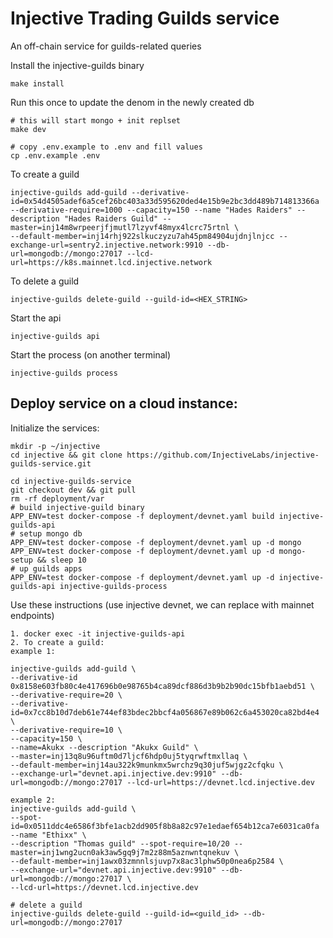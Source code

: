# Injective Trading Guilds service

An off-chain service for guilds-related queries

Install the injective-guilds binary

```
make install
```

Run this once to update the denom in the newly created db

```
# this will start mongo + init replset
make dev

# copy .env.example to .env and fill values
cp .env.example .env
```

To create a guild

```
injective-guilds add-guild --derivative-id=0x54d4505adef6a5cef26bc403a33d595620ded4e15b9e2bc3dd489b714813366a --derivative-require=1000 --capacity=150 --name "Hades Raiders" --description "Hades Raiders Guild" --master=inj14m8wrpeerjfjmutl7lzyvf48myx4lcrc75rtnl \
--default-member=inj14rhj922slkuczyzu7ah45pm84904ujdnjlnjcc --exchange-url=sentry2.injective.network:9910 --db-url=mongodb://mongo:27017 --lcd-url=https://k8s.mainnet.lcd.injective.network
```

To delete a guild

```
injective-guilds delete-guild --guild-id=<HEX_STRING>
```

Start the api

```
injective-guilds api
```

Start the process (on another terminal)

```
injective-guilds process
```

## Deploy service on a cloud instance:

Initialize the services:
```
mkdir -p ~/injective
cd injective && git clone https://github.com/InjectiveLabs/injective-guilds-service.git

cd injective-guilds-service
git checkout dev && git pull
rm -rf deployment/var
# build injective-guild binary
APP_ENV=test docker-compose -f deployment/devnet.yaml build injective-guilds-api
# setup mongo db
APP_ENV=test docker-compose -f deployment/devnet.yaml up -d mongo
APP_ENV=test docker-compose -f deployment/devnet.yaml up -d mongo-setup && sleep 10
# up guilds apps
APP_ENV=test docker-compose -f deployment/devnet.yaml up -d injective-guilds-api injective-guilds-process
```

Use these instructions (use injective devnet, we can replace with mainnet endpoints)

```
1. docker exec -it injective-guilds-api
2. To create a guild:
example 1:

injective-guilds add-guild \
--derivative-id 0x8158e603fb80c4e417696b0e98765b4ca89dcf886d3b9b2b90dc15bfb1aebd51 \
--derivative-require=20 \
--derivative-id=0x7cc8b10d7deb61e744ef83bdec2bbcf4a056867e89b062c6a453020ca82bd4e4 \
--derivative-require=10 \
--capacity=150 \
--name=Akukx --description "Akukx Guild" \
--master=inj13q8u96uftm0d7ljcf6hdp0uj5tyqrwftmxllaq \
--default-member=inj14au322k9munkmx5wrchz9q30juf5wjgz2cfqku \
--exchange-url="devnet.api.injective.dev:9910" --db-url=mongodb://mongo:27017 --lcd-url=https://devnet.lcd.injective.dev

example 2:
injective-guilds add-guild \
--spot-id=0x0511ddc4e6586f3bfe1acb2dd905f8b8a82c97e1edaef654b12ca7e6031ca0fa --name "Ethixx" \
--description "Thomas guild" --spot-require=10/20 --master=inj1wng2ucn0ak3aw5gq9j7m2z88m5aznwntqnekuv \
--default-member=inj1awx03zmnnlsjuvp7x8ac3lphw50p0nea6p2584 \
--exchange-url="devnet.api.injective.dev:9910" --db-url=mongodb://mongo:27017 \
--lcd-url=https://devnet.lcd.injective.dev

# delete a guild
injective-guilds delete-guild --guild-id=<guild_id> --db-url=mongodb://mongo:27017
```
